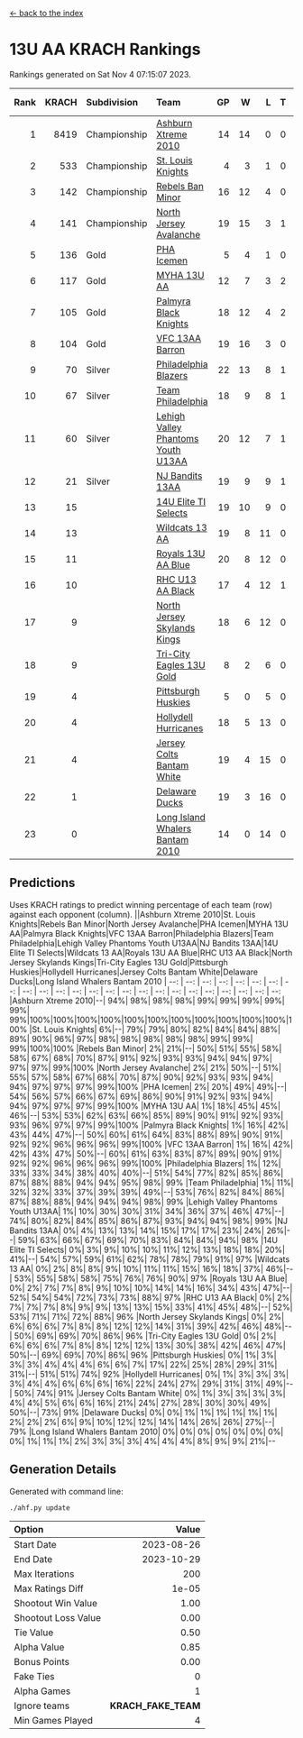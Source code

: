 [<- back to the index](readme.md)
# 13U AA KRACH Rankings
Rankings generated on Sat Nov  4 07:15:07 2023.

Rank|KRACH|Subdivision|Team|GP|W|L|T|OTW|OTL|SoS|Exp Wins|Win Diff
---:|---:|:---|:---|---:|---:|---:|---:|---:|---:|---:|---:|---:
1|8419|Championship|[Ashburn Xtreme 2010](https://gamesheetstats.com/seasons/3659/teams/140527/schedule)|14|14|0|0|0|0|102|14.8|-0.0
2|533|Championship|[St. Louis Knights](https://gamesheetstats.com/seasons/3659/teams/143323/schedule)|4|3|1|0|0|0|1711|3.8|-0.0
3|142|Championship|[Rebels Ban Minor](https://gamesheetstats.com/seasons/3659/teams/140539/schedule)|16|12|4|0|0|0|1020|12.9|0.0
4|141|Championship|[North Jersey Avalanche](https://gamesheetstats.com/seasons/3659/teams/140535/schedule)|19|15|3|1|0|0|448|16.4|0.0
5|136|Gold|[PHA Icemen](https://gamesheetstats.com/seasons/3659/teams/143321/schedule)|5|4|1|0|0|0|46|4.9|0.0
6|117|Gold|[MYHA 13U AA](https://gamesheetstats.com/seasons/3659/teams/140533/schedule)|12|7|3|2|1|0|90|8.9|0.0
7|105|Gold|[Palmyra Black Knights](https://gamesheetstats.com/seasons/3659/teams/140537/schedule)|18|12|4|2|0|0|915|13.9|0.0
8|104|Gold|[VFC 13AA Barron](https://gamesheetstats.com/seasons/3659/teams/140544/schedule)|19|16|3|0|1|0|26|16.9|0.0
9|70|Silver|[Philadelphia Blazers](https://gamesheetstats.com/seasons/3659/teams/140538/schedule)|22|13|8|1|2|0|777|14.4|0.0
10|67|Silver|[Team Philadelphia](https://gamesheetstats.com/seasons/3659/teams/140542/schedule)|18|9|8|1|0|0|945|10.4|0.0
11|60|Silver|[Lehigh Valley Phantoms Youth U13AA](https://gamesheetstats.com/seasons/3659/teams/140531/schedule)|20|12|7|1|0|2|446|13.4|0.0
12|21|Silver|[NJ Bandits 13AA](https://gamesheetstats.com/seasons/3659/teams/140534/schedule)|19|9|9|1|2|2|469|10.4|0.0
13|15||[14U Elite TI Selects](https://gamesheetstats.com/seasons/3659/teams/140526/schedule)|19|10|9|0|1|1|38|10.9|0.0
14|13||[Wildcats 13 AA](https://gamesheetstats.com/seasons/3659/teams/140545/schedule)|19|8|11|0|0|0|44|8.9|0.0
15|11||[Royals 13U AA Blue](https://gamesheetstats.com/seasons/3659/teams/140541/schedule)|20|8|12|0|0|1|62|8.9|0.0
16|10||[RHC U13 AA Black](https://gamesheetstats.com/seasons/3659/teams/140540/schedule)|17|4|12|1|0|0|62|5.4|0.0
17|9||[North Jersey Skylands Kings](https://gamesheetstats.com/seasons/3659/teams/140536/schedule)|18|6|12|0|1|0|57|6.9|0.0
18|9||[Tri-City Eagles 13U Gold](https://gamesheetstats.com/seasons/3659/teams/140543/schedule)|8|2|6|0|0|1|58|2.9|0.0
19|4||[Pittsburgh Huskies](https://gamesheetstats.com/seasons/3659/teams/149413/schedule)|5|0|5|0|0|0|1479|0.9|0.0
20|4||[Hollydell Hurricanes](https://gamesheetstats.com/seasons/3659/teams/140529/schedule)|18|5|13|0|1|0|503|5.9|0.0
21|4||[Jersey Colts Bantam White](https://gamesheetstats.com/seasons/3659/teams/140530/schedule)|19|4|15|0|0|1|48|4.9|0.0
22|1||[Delaware Ducks](https://gamesheetstats.com/seasons/3659/teams/140528/schedule)|19|3|16|0|0|1|31|3.9|0.0
23|0||[Long Island Whalers Bantam 2010](https://gamesheetstats.com/seasons/3659/teams/140532/schedule)|14|0|14|0|0|0|46|0.9|0.0

## Predictions
Uses KRACH ratings to predict winning percentage of each team (row) against each opponent (column).
||Ashburn Xtreme 2010|St. Louis Knights|Rebels Ban Minor|North Jersey Avalanche|PHA Icemen|MYHA 13U AA|Palmyra Black Knights|VFC 13AA Barron|Philadelphia Blazers|Team Philadelphia|Lehigh Valley Phantoms Youth U13AA|NJ Bandits 13AA|14U Elite TI Selects|Wildcats 13 AA|Royals 13U AA Blue|RHC U13 AA Black|North Jersey Skylands Kings|Tri-City Eagles 13U Gold|Pittsburgh Huskies|Hollydell Hurricanes|Jersey Colts Bantam White|Delaware Ducks|Long Island Whalers Bantam 2010
| --: | --: | --: | --: | --: | --: | --: | --: | --: | --: | --: | --: | --: | --: | --: | --: | --: | --: | --: | --: | --: | --: | --: | --: 
|Ashburn Xtreme 2010|--| 94%| 98%| 98%| 98%| 99%| 99%| 99%| 99%| 99%| 99%|100%|100%|100%|100%|100%|100%|100%|100%|100%|100%|100%|100%
|St. Louis Knights|  6%|--| 79%| 79%| 80%| 82%| 84%| 84%| 88%| 89%| 90%| 96%| 97%| 98%| 98%| 98%| 98%| 98%| 99%| 99%| 99%|100%|100%
|Rebels Ban Minor|  2%| 21%|--| 50%| 51%| 55%| 58%| 58%| 67%| 68%| 70%| 87%| 91%| 92%| 93%| 93%| 94%| 94%| 97%| 97%| 97%| 99%|100%
|North Jersey Avalanche|  2%| 21%| 50%|--| 51%| 55%| 57%| 58%| 67%| 68%| 70%| 87%| 90%| 92%| 93%| 93%| 94%| 94%| 97%| 97%| 97%| 99%|100%
|PHA Icemen|  2%| 20%| 49%| 49%|--| 54%| 56%| 57%| 66%| 67%| 69%| 86%| 90%| 91%| 92%| 93%| 94%| 94%| 97%| 97%| 97%| 99%|100%
|MYHA 13U AA|  1%| 18%| 45%| 45%| 46%|--| 53%| 53%| 62%| 63%| 66%| 85%| 89%| 90%| 91%| 92%| 93%| 93%| 96%| 97%| 97%| 99%|100%
|Palmyra Black Knights|  1%| 16%| 42%| 43%| 44%| 47%|--| 50%| 60%| 61%| 64%| 83%| 88%| 89%| 90%| 91%| 92%| 92%| 96%| 96%| 96%| 99%|100%
|VFC 13AA Barron|  1%| 16%| 42%| 42%| 43%| 47%| 50%|--| 60%| 61%| 63%| 83%| 87%| 89%| 90%| 91%| 92%| 92%| 96%| 96%| 96%| 99%|100%
|Philadelphia Blazers|  1%| 12%| 33%| 33%| 34%| 38%| 40%| 40%|--| 51%| 54%| 77%| 82%| 85%| 86%| 87%| 88%| 88%| 94%| 94%| 95%| 98%| 99%
|Team Philadelphia|  1%| 11%| 32%| 32%| 33%| 37%| 39%| 39%| 49%|--| 53%| 76%| 82%| 84%| 86%| 87%| 88%| 88%| 94%| 94%| 94%| 98%| 99%
|Lehigh Valley Phantoms Youth U13AA|  1%| 10%| 30%| 30%| 31%| 34%| 36%| 37%| 46%| 47%|--| 74%| 80%| 82%| 84%| 85%| 86%| 87%| 93%| 94%| 94%| 98%| 99%
|NJ Bandits 13AA|  0%|  4%| 13%| 13%| 14%| 15%| 17%| 17%| 23%| 24%| 26%|--| 59%| 63%| 66%| 67%| 69%| 70%| 83%| 84%| 84%| 94%| 98%
|14U Elite TI Selects|  0%|  3%|  9%| 10%| 10%| 11%| 12%| 13%| 18%| 18%| 20%| 41%|--| 54%| 57%| 59%| 61%| 62%| 78%| 78%| 79%| 91%| 97%
|Wildcats 13 AA|  0%|  2%|  8%|  8%|  9%| 10%| 11%| 11%| 15%| 16%| 18%| 37%| 46%|--| 53%| 55%| 58%| 58%| 75%| 76%| 76%| 90%| 97%
|Royals 13U AA Blue|  0%|  2%|  7%|  7%|  8%|  9%| 10%| 10%| 14%| 14%| 16%| 34%| 43%| 47%|--| 52%| 54%| 54%| 72%| 73%| 73%| 88%| 97%
|RHC U13 AA Black|  0%|  2%|  7%|  7%|  7%|  8%|  9%|  9%| 13%| 13%| 15%| 33%| 41%| 45%| 48%|--| 52%| 53%| 71%| 71%| 72%| 88%| 96%
|North Jersey Skylands Kings|  0%|  2%|  6%|  6%|  6%|  7%|  8%|  8%| 12%| 12%| 14%| 31%| 39%| 42%| 46%| 48%|--| 50%| 69%| 69%| 70%| 86%| 96%
|Tri-City Eagles 13U Gold|  0%|  2%|  6%|  6%|  6%|  7%|  8%|  8%| 12%| 12%| 13%| 30%| 38%| 42%| 46%| 47%| 50%|--| 69%| 69%| 70%| 86%| 96%
|Pittsburgh Huskies|  0%|  1%|  3%|  3%|  3%|  4%|  4%|  4%|  6%|  6%|  7%| 17%| 22%| 25%| 28%| 29%| 31%| 31%|--| 51%| 51%| 74%| 92%
|Hollydell Hurricanes|  0%|  1%|  3%|  3%|  3%|  3%|  4%|  4%|  6%|  6%|  6%| 16%| 22%| 24%| 27%| 29%| 31%| 31%| 49%|--| 50%| 74%| 91%
|Jersey Colts Bantam White|  0%|  1%|  3%|  3%|  3%|  3%|  4%|  4%|  5%|  6%|  6%| 16%| 21%| 24%| 27%| 28%| 30%| 30%| 49%| 50%|--| 73%| 91%
|Delaware Ducks|  0%|  0%|  1%|  1%|  1%|  1%|  1%|  1%|  2%|  2%|  2%|  6%|  9%| 10%| 12%| 12%| 14%| 14%| 26%| 26%| 27%|--| 79%
|Long Island Whalers Bantam 2010|  0%|  0%|  0%|  0%|  0%|  0%|  0%|  0%|  1%|  1%|  1%|  2%|  3%|  3%|  3%|  4%|  4%|  4%|  8%|  9%|  9%| 21%|--

## Generation Details

Generated with command line:
```
./ahf.py update
```

| Option | Value |
| :----- | ----: |
| Start Date | 2023-08-26 |
| End Date | 2023-10-29 |
| Max Iterations | 200 |
| Max Ratings Diff | 1e-05 |
| Shootout Win Value | 1.00 |
| Shootout Loss Value | 0.00 |
| Tie Value | 0.50 |
| Alpha Value | 0.85 |
| Bonus Points | 0.00 |
| Fake Ties | 0 |
| Alpha Games | 1 |
| Ignore teams | __KRACH_FAKE_TEAM__ |
| Min Games Played | 4 |

